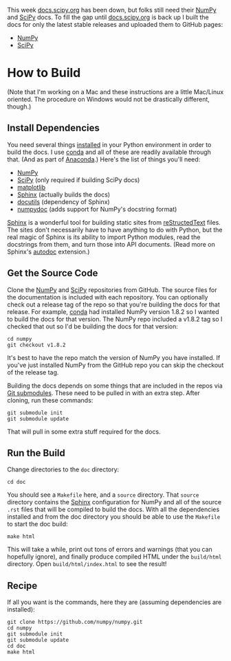 This week [docs.scipy.org][] has been down,
but folks still need their [NumPy][] and [SciPy][] docs.
To fill the gap until [docs.scipy.org][] is back up I built
the docs for only the latest stable releases
and uploaded them to GitHub pages:

- [NumPy](http://jiffyclub.github.io/numpy/)
- [SciPy](http://jiffyclub.github.io/scipy/)

How to Build
============

(Note that I'm working on a Mac and these instructions are a little
Mac/Linux oriented. The procedure on Windows would not be drastically
different, though.)

## Install Dependencies

You need several things [installed](http://penandpants.com/install-python/)
in your Python environment in order to build the docs.
I use [conda][] and all of these are readily available through that.
(And as part of [Anaconda][].)
Here's the list of things you'll need:

- [NumPy][]
- [SciPy][] (only required if building SciPy docs)
- [matplotlib][]
- [Sphinx][] (actually builds the docs)
- [docutils][] (dependency of Sphinx)
- [numpydoc][] (adds support for NumPy's docstring format)

[Sphinx][] is a wonderful tool for building static sites from
[reStructedText][] files.
The sites don't necessarily have to have anything to do with Python,
but the real magic of Sphinx is its ability to import Python modules,
read the docstrings from them, and turn those into API documents.
(Read more on Sphinx's [autodoc][] extension.)

## Get the Source Code

Clone the [NumPy][numpy-gh] and [SciPy][scipy-gh] repositories from GitHub.
The source files for the documentation is included with each repository.
You can optionally check out a release tag of the repo so that you're
building the docs for that release. For example, [conda][] had installed
NumPy version 1.8.2 so I wanted to build the docs for that version.
The NumPy repo included a v1.8.2 tag so I checked that out so I'd be building
the docs for that version:

    cd numpy
    git checkout v1.8.2

It's best to have the repo match the version of NumPy you have installed.
If you've just installed NumPy from the GitHub repo you can skip the
checkout of the release tag.

Building the docs depends on some things that are included in the repos
via [Git submodules](http://git-scm.com/book/en/Git-Tools-Submodules).
These need to be pulled in with an extra step. After cloning, run these
commands:

    git submodule init
    git submodule update

That will pull in some extra stuff required for the docs.

## Run the Build

Change directories to the `doc` directory:

    cd doc

You should see a `Makefile` here, and a `source` directory.
That `source` directory contains the [Sphinx][] configuration for
NumPy and all of the source `.rst` files that will be compiled to build
the docs. With all the dependencies installed and from the doc directory
you should be able to use the `Makefile` to start the doc build:

    make html

This will take a while, print out tons of errors and warnings
(that you can hopefully ignore), and finally produce compiled HTML
under the `build/html` directory.
Open `build/html/index.html` to see the result!

## Recipe

If all you want is the commands, here they are
(assuming dependencies are installed):

    git clone https://github.com/numpy/numpy.git
    cd numpy
    git submodule init
    git submodule update
    cd doc
    make html

[docs.scipy.org]: http://docs.scipy.org
[NumPy]: http://www.numpy.org/
[SciPy]: http://scipy.org
[conda]: http://conda.pydata.org/
[Anaconda]: https://store.continuum.io/cshop/anaconda/
[matplotlib]: http://matplotlib.org/
[numpydoc]: https://github.com/numpy/numpydoc
[Sphinx]: http://sphinx-doc.org/
[docutils]: http://docutils.sourceforge.net/
[reStructedText]: http://docutils.sourceforge.net/rst.html
[autodoc]: http://sphinx-doc.org/ext/autodoc.html
[numpy-gh]: https://github.com/numpy/numpy
[scipy-gh]: https://github.com/scipy/scipy
